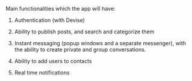 Main functionalities which the app will have:

1. Authentication (with Devise)

2. Ability to publish posts, and search and categorize them

3. Instant messaging (popup windows and a separate messenger), with the ability to create private and group conversations.

4. Ability to add users to contacts

5. Real time notifications
